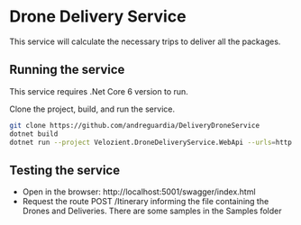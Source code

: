# Drone Delivery Service
This service will calculate the necessary trips to deliver all the packages.

## Running the service

This service requires .Net Core 6 version to run.

Clone the project, build, and run the service.

```sh
git clone https://github.com/andreguardia/DeliveryDroneService
dotnet build
dotnet run --project Velozient.DroneDeliveryService.WebApi --urls=http://localhost:5001/
```

## Testing the service

- Open in the browser: http://localhost:5001/swagger/index.html
- Request the route POST /Itinerary informing the file containing the Drones and Deliveries. There are some samples in the Samples folder